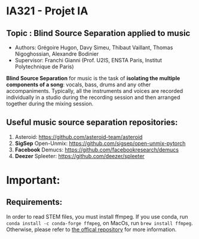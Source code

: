 # IA321 - Projet IA
## Topic : Blind Source Separation applied to music

* Authors: Grégoire Hugon, Davy Simeu, Thibaut Vaillant, Thomas Nigoghossian, Alexandre Bodinier
* Supervisor: Franchi Gianni (Prof. U2IS, ENSTA Paris, Institut Polytechnique de Paris)

**Blind Source Separation** for music is the task of **isolating the multiple components of a song**: vocals, bass, drums and any other accompaniments. Typically, all the instruments and voices are recorded individually in a studio during the recording session and then arranged together during the mixing session.

## Useful music source separation repositories:
1. Asteroid: https://github.com/asteroid-team/asteroid
2. **SigSep** Open-Unmix: https://github.com/sigsep/open-unmix-pytorch
3. **Facebook** Demucs: https://github.com/facebookresearch/demucs 
4. **Deezer** Spleeter: https://github.com/deezer/spleeter


# Important:
## Requirements:
In order to read STEM files, you must install ffmpeg.
If you use conda, run `conda install -c conda-forge ffmpeg`, on MacOs, run `brew install ffmpeg`. Otherwise, please refer to [the offical repository](https://github.com/faroit/stempeg) for more information.
